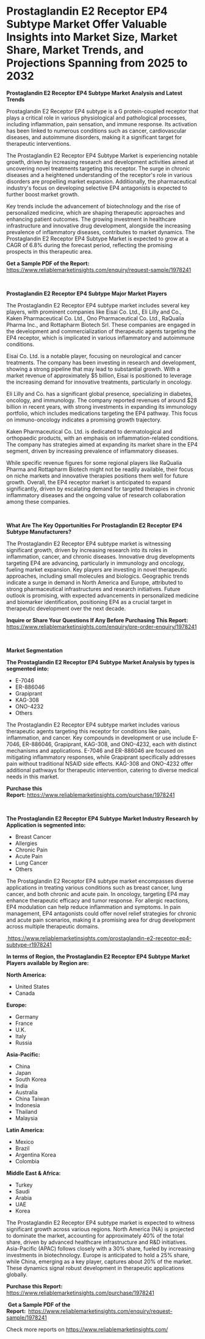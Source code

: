 <p><h1>Prostaglandin E2 Receptor EP4 Subtype Market Offer Valuable Insights into Market Size, Market Share, Market Trends, and Projections Spanning from 2025 to 2032</h1></p><p><strong>Prostaglandin E2 Receptor EP4 Subtype Market Analysis and Latest Trends</strong></p>
<p><p>Prostaglandin E2 Receptor EP4 subtype is a G protein-coupled receptor that plays a critical role in various physiological and pathological processes, including inflammation, pain sensation, and immune response. Its activation has been linked to numerous conditions such as cancer, cardiovascular diseases, and autoimmune disorders, making it a significant target for therapeutic interventions.</p><p>The Prostaglandin E2 Receptor EP4 Subtype Market is experiencing notable growth, driven by increasing research and development activities aimed at uncovering novel treatments targeting this receptor. The surge in chronic diseases and a heightened understanding of the receptor's role in various disorders are propelling market expansion. Additionally, the pharmaceutical industry's focus on developing selective EP4 antagonists is expected to further boost market growth.</p><p>Key trends include the advancement of biotechnology and the rise of personalized medicine, which are shaping therapeutic approaches and enhancing patient outcomes. The growing investment in healthcare infrastructure and innovative drug development, alongside the increasing prevalence of inflammatory diseases, contributes to market dynamics. The Prostaglandin E2 Receptor EP4 Subtype Market is expected to grow at a CAGR of 6.8% during the forecast period, reflecting the promising prospects in this therapeutic area.</p></p>
<p><strong>Get a Sample PDF of the Report:&nbsp;</strong> <a href="https://www.reliablemarketinsights.com/enquiry/request-sample/1978241?utm_campaign=2013&utm_medium=2&utm_source=Github&utm_content=ia&utm_term=09032025&utm_id=prostaglandin-e2-receptor-ep4-subtype">https://www.reliablemarketinsights.com/enquiry/request-sample/1978241</a></p>
<p>&nbsp;</p>
<p><strong>Prostaglandin E2 Receptor EP4 Subtype Major Market Players</strong></p>
<p><p>The Prostaglandin E2 Receptor EP4 subtype market includes several key players, with prominent companies like Eisai Co. Ltd., Eli Lilly and Co., Kaken Pharmaceutical Co. Ltd., Ono Pharmaceutical Co. Ltd., RaQualia Pharma Inc., and Rottapharm Biotech Srl. These companies are engaged in the development and commercialization of therapeutic agents targeting the EP4 receptor, which is implicated in various inflammatory and autoimmune conditions.</p><p>Eisai Co. Ltd. is a notable player, focusing on neurological and cancer treatments. The company has been investing in research and development, showing a strong pipeline that may lead to substantial growth. With a market revenue of approximately $5 billion, Eisai is positioned to leverage the increasing demand for innovative treatments, particularly in oncology.</p><p>Eli Lilly and Co. has a significant global presence, specializing in diabetes, oncology, and immunology. The company reported revenues of around $28 billion in recent years, with strong investments in expanding its immunology portfolio, which includes medications targeting the EP4 pathway. This focus on immuno-oncology indicates a promising growth trajectory.</p><p>Kaken Pharmaceutical Co. Ltd. is dedicated to dermatological and orthopaedic products, with an emphasis on inflammation-related conditions. The company has strategies aimed at expanding its market share in the EP4 segment, driven by increasing prevalence of inflammatory diseases.</p><p>While specific revenue figures for some regional players like RaQualia Pharma and Rottapharm Biotech might not be readily available, their focus on niche markets and innovative therapies positions them well for future growth. Overall, the EP4 receptor market is anticipated to expand significantly, driven by escalating demand for targeted therapies in chronic inflammatory diseases and the ongoing value of research collaboration among these companies.</p></p>
<p>&nbsp;</p>
<p><strong>What Are The Key Opportunities For Prostaglandin E2 Receptor EP4 Subtype Manufacturers?</strong></p>
<p><p>The Prostaglandin E2 Receptor EP4 subtype market is witnessing significant growth, driven by increasing research into its roles in inflammation, cancer, and chronic diseases. Innovative drug developments targeting EP4 are advancing, particularly in immunology and oncology, fueling market expansion. Key players are investing in novel therapeutic approaches, including small molecules and biologics. Geographic trends indicate a surge in demand in North America and Europe, attributed to strong pharmaceutical infrastructures and research initiatives. Future outlook is promising, with expected advancements in personalized medicine and biomarker identification, positioning EP4 as a crucial target in therapeutic development over the next decade.</p></p>
<p><strong>Inquire or Share Your Questions If Any Before Purchasing This Report:</strong> <a href="https://www.reliablemarketinsights.com/enquiry/pre-order-enquiry/1978241?utm_campaign=2013&utm_medium=2&utm_source=Github&utm_content=ia&utm_term=09032025&utm_id=prostaglandin-e2-receptor-ep4-subtype">https://www.reliablemarketinsights.com/enquiry/pre-order-enquiry/1978241</a></p>
<p>&nbsp;</p>
<p><strong>Market Segmentation</strong></p>
<p><strong>The Prostaglandin E2 Receptor EP4 Subtype Market Analysis by types is segmented into:</strong></p>
<p><ul><li>E-7046</li><li>ER-886046</li><li>Grapiprant</li><li>KAG-308</li><li>ONO-4232</li><li>Others</li></ul></p>
<p><p>The Prostaglandin E2 Receptor EP4 subtype market includes various therapeutic agents targeting this receptor for conditions like pain, inflammation, and cancer. Key compounds in development or use include E-7046, ER-886046, Grapiprant, KAG-308, and ONO-4232, each with distinct mechanisms and applications. E-7046 and ER-886046 are focused on mitigating inflammatory responses, while Grapiprant specifically addresses pain without traditional NSAID side effects. KAG-308 and ONO-4232 offer additional pathways for therapeutic intervention, catering to diverse medical needs in this market.</p></p>
<p><strong>Purchase this Report:&nbsp;</strong><a href="https://www.reliablemarketinsights.com/purchase/1978241?utm_campaign=2013&utm_medium=2&utm_source=Github&utm_content=ia&utm_term=09032025&utm_id=prostaglandin-e2-receptor-ep4-subtype">https://www.reliablemarketinsights.com/purchase/1978241</a></p>
<p>&nbsp;</p>
<p><strong>The Prostaglandin E2 Receptor EP4 Subtype Market Industry Research by Application is segmented into:</strong></p>
<p><ul><li>Breast Cancer</li><li>Allergies</li><li>Chronic Pain</li><li>Acute Pain</li><li>Lung Cancer</li><li>Others</li></ul></p>
<p><p>The Prostaglandin E2 Receptor EP4 subtype market encompasses diverse applications in treating various conditions such as breast cancer, lung cancer, and both chronic and acute pain. In oncology, targeting EP4 may enhance therapeutic efficacy and tumor response. For allergic reactions, EP4 modulation can help reduce inflammation and symptoms. In pain management, EP4 antagonists could offer novel relief strategies for chronic and acute pain scenarios, making it a promising area for drug development across multiple therapeutic domains.</p></p>
<p><a href="https://www.reliablemarketinsights.com/prostaglandin-e2-receptor-ep4-subtype-r1978241?utm_campaign=2013&utm_medium=2&utm_source=Github&utm_content=ia&utm_term=09032025&utm_id=prostaglandin-e2-receptor-ep4-subtype">&nbsp;https://www.reliablemarketinsights.com/prostaglandin-e2-receptor-ep4-subtype-r1978241</a></p>
<p><strong>In terms of Region, the Prostaglandin E2 Receptor EP4 Subtype Market Players available by Region are:</strong></p>
<p>
    <p> <strong> North America: </strong>
        <ul>
            <li>United States</li>
            <li>Canada</li>
        </ul>
        </p> 
    <p> <strong> Europe: </strong>
        <ul>
            <li>Germany</li>
            <li>France</li>
            <li>U.K.</li>
            <li>Italy</li>
            <li>Russia</li>
        </ul>
        </p> 
    <p> <strong> Asia-Pacific: </strong>
        <ul>
            <li>China</li>
            <li>Japan</li>
            <li>South Korea</li>
            <li>India</li>
            <li>Australia</li>
            <li>China Taiwan</li>
            <li>Indonesia</li>
            <li>Thailand</li>
            <li>Malaysia</li>
        </ul>
        </p> 
    <p> <strong> Latin America: </strong>
        <ul>
            <li>Mexico</li>
            <li>Brazil</li>
            <li>Argentina Korea</li>
            <li>Colombia</li>
        </ul>
        </p> 
    <p> <strong> Middle East & Africa: </strong>
        <ul>
            <li>Turkey</li>
            <li>Saudi</li>
            <li>Arabia</li>
            <li>UAE</li>
            <li>Korea</li>
        </ul>
    </p>
    </p>
<p><p>The Prostaglandin E2 Receptor EP4 subtype market is expected to witness significant growth across various regions. North America (NA) is projected to dominate the market, accounting for approximately 40% of the total share, driven by advanced healthcare infrastructure and R&D initiatives. Asia-Pacific (APAC) follows closely with a 30% share, fueled by increasing investments in biotechnology. Europe is anticipated to hold a 25% share, while China, emerging as a key player, captures about 20% of the market. These dynamics signal robust development in therapeutic applications globally.</p></p>
<p><strong>Purchase this Report: </strong><a href="https://www.reliablemarketinsights.com/purchase/1978241?utm_campaign=2013&utm_medium=2&utm_source=Github&utm_content=ia&utm_term=09032025&utm_id=prostaglandin-e2-receptor-ep4-subtype">https://www.reliablemarketinsights.com/purchase/1978241</a></p>
<p>&nbsp;<strong>Get a Sample PDF of the Report:&nbsp;&nbsp;</strong><a href="https://www.reliablemarketinsights.com/enquiry/request-sample/1978241?utm_campaign=2013&utm_medium=2&utm_source=Github&utm_content=ia&utm_term=09032025&utm_id=prostaglandin-e2-receptor-ep4-subtype">https://www.reliablemarketinsights.com/enquiry/request-sample/1978241</a></p>
<p><strong></strong></p>
<p>Check more reports on <a href="https://www.reliablemarketinsights.com/?utm_campaign=2013&utm_medium=2&utm_source=Github&utm_content=ia&utm_term=09032025&utm_id=prostaglandin-e2-receptor-ep4-subtype">https://www.reliablemarketinsights.com/</a></p>